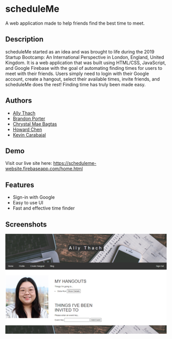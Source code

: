 
# scheduleMe
A web application made to help friends find the best time to meet.

## Description
scheduleMe started as an idea and was brought to life during the 2019 Startup Bootcamp: An International Perspective in London, England, United Kingdom. It is a web application that was built using HTML/CSS, JavaScript, and Google Firebase with the goal of automating finding times for users to meet with their friends. Users simply need to login with their Google account, create a hangout, select their available times, invite friends, and scheduleMe does the rest! Finding time has truly been made easy.

## Authors

- [Ally Thach](https://www.github.com/baxically)
- [Brandon Porter](https://github.com/bmpgotcha)
- [Chrystal Mae Bagtas](https://github.com/chrysmaee)
- [Howard Chen](https://github.com/howardpx2016)
- [Kevin Carabajal](https://github.com/Ghost-Kozak)


## Demo

Visit our live site here: https://scheduleme-website.firebaseapp.com/home.html


## Features

- Sign-in with Google
- Easy to use UI
- Fast and effective time finder

## Screenshots

![Example Profile](https://github.com/baxically/scheduleMe/blob/master/scheduleme_ex.png?raw=true)


